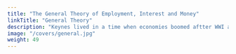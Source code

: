 ```yaml
---
title: "The General Theory of Employment, Interest and Money"
linkTitle: "General Theory"
description: "Keynes lived in a time when economies boomed aftter WWI and after Central Banks shifted to the gold standard from bimetalism. This led him to enshrine money as wealth"
image: "/covers/general.jpg"
weight: 49
---
```

